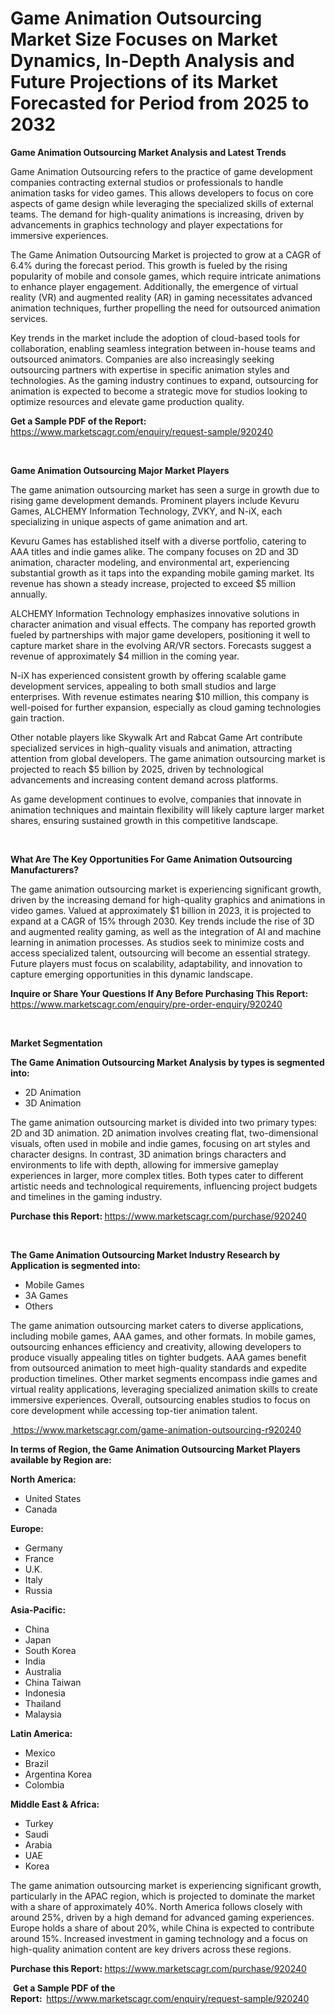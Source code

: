 <p><h1>Game Animation Outsourcing Market Size Focuses on Market Dynamics, In-Depth Analysis and Future Projections of its Market Forecasted for Period from 2025 to 2032</h1></p><p><strong>Game Animation Outsourcing Market Analysis and Latest Trends</strong></p>
<p><p>Game Animation Outsourcing refers to the practice of game development companies contracting external studios or professionals to handle animation tasks for video games. This allows developers to focus on core aspects of game design while leveraging the specialized skills of external teams. The demand for high-quality animations is increasing, driven by advancements in graphics technology and player expectations for immersive experiences.</p><p>The Game Animation Outsourcing Market is projected to grow at a CAGR of 6.4% during the forecast period. This growth is fueled by the rising popularity of mobile and console games, which require intricate animations to enhance player engagement. Additionally, the emergence of virtual reality (VR) and augmented reality (AR) in gaming necessitates advanced animation techniques, further propelling the need for outsourced animation services. </p><p>Key trends in the market include the adoption of cloud-based tools for collaboration, enabling seamless integration between in-house teams and outsourced animators. Companies are also increasingly seeking outsourcing partners with expertise in specific animation styles and technologies. As the gaming industry continues to expand, outsourcing for animation is expected to become a strategic move for studios looking to optimize resources and elevate game production quality.</p></p>
<p><strong>Get a Sample PDF of the Report:&nbsp;</strong> <a href="https://www.marketscagr.com/enquiry/request-sample/920240?utm_campaign=2198&utm_medium=2&utm_source=Github&utm_content=ia&utm_term=17042025&utm_id=game-animation-outsourcing">https://www.marketscagr.com/enquiry/request-sample/920240</a></p>
<p>&nbsp;</p>
<p><strong>Game Animation Outsourcing Major Market Players</strong></p>
<p><p>The game animation outsourcing market has seen a surge in growth due to rising game development demands. Prominent players include Kevuru Games, ALCHEMY Information Technology, ZVKY, and N-iX, each specializing in unique aspects of game animation and art.</p><p>Kevuru Games has established itself with a diverse portfolio, catering to AAA titles and indie games alike. The company focuses on 2D and 3D animation, character modeling, and environmental art, experiencing substantial growth as it taps into the expanding mobile gaming market. Its revenue has shown a steady increase, projected to exceed $5 million annually.</p><p>ALCHEMY Information Technology emphasizes innovative solutions in character animation and visual effects. The company has reported growth fueled by partnerships with major game developers, positioning it well to capture market share in the evolving AR/VR sectors. Forecasts suggest a revenue of approximately $4 million in the coming year.</p><p>N-iX has experienced consistent growth by offering scalable game development services, appealing to both small studios and large enterprises. With revenue estimates nearing $10 million, this company is well-poised for further expansion, especially as cloud gaming technologies gain traction.</p><p>Other notable players like Skywalk Art and Rabcat Game Art contribute specialized services in high-quality visuals and animation, attracting attention from global developers. The game animation outsourcing market is projected to reach $5 billion by 2025, driven by technological advancements and increasing content demand across platforms. </p><p>As game development continues to evolve, companies that innovate in animation techniques and maintain flexibility will likely capture larger market shares, ensuring sustained growth in this competitive landscape.</p></p>
<p>&nbsp;</p>
<p><strong>What Are The Key Opportunities For Game Animation Outsourcing Manufacturers?</strong></p>
<p><p>The game animation outsourcing market is experiencing significant growth, driven by the increasing demand for high-quality graphics and animations in video games. Valued at approximately $1 billion in 2023, it is projected to expand at a CAGR of 15% through 2030. Key trends include the rise of 3D and augmented reality gaming, as well as the integration of AI and machine learning in animation processes. As studios seek to minimize costs and access specialized talent, outsourcing will become an essential strategy. Future players must focus on scalability, adaptability, and innovation to capture emerging opportunities in this dynamic landscape.</p></p>
<p><strong>Inquire or Share Your Questions If Any Before Purchasing This Report:</strong> <a href="https://www.marketscagr.com/enquiry/pre-order-enquiry/920240?utm_campaign=2198&utm_medium=2&utm_source=Github&utm_content=ia&utm_term=17042025&utm_id=game-animation-outsourcing">https://www.marketscagr.com/enquiry/pre-order-enquiry/920240</a></p>
<p>&nbsp;</p>
<p><strong>Market Segmentation</strong></p>
<p><strong>The Game Animation Outsourcing Market Analysis by types is segmented into:</strong></p>
<p><ul><li>2D Animation</li><li>3D Animation</li></ul></p>
<p><p>The game animation outsourcing market is divided into two primary types: 2D and 3D animation. 2D animation involves creating flat, two-dimensional visuals, often used in mobile and indie games, focusing on art styles and character designs. In contrast, 3D animation brings characters and environments to life with depth, allowing for immersive gameplay experiences in larger, more complex titles. Both types cater to different artistic needs and technological requirements, influencing project budgets and timelines in the gaming industry.</p></p>
<p><strong>Purchase this Report:&nbsp;</strong><a href="https://www.marketscagr.com/purchase/920240?utm_campaign=2198&utm_medium=2&utm_source=Github&utm_content=ia&utm_term=17042025&utm_id=game-animation-outsourcing">https://www.marketscagr.com/purchase/920240</a></p>
<p>&nbsp;</p>
<p><strong>The Game Animation Outsourcing Market Industry Research by Application is segmented into:</strong></p>
<p><ul><li>Mobile Games</li><li>3A Games</li><li>Others</li></ul></p>
<p><p>The game animation outsourcing market caters to diverse applications, including mobile games, AAA games, and other formats. In mobile games, outsourcing enhances efficiency and creativity, allowing developers to produce visually appealing titles on tighter budgets. AAA games benefit from outsourced animation to meet high-quality standards and expedite production timelines. Other market segments encompass indie games and virtual reality applications, leveraging specialized animation skills to create immersive experiences. Overall, outsourcing enables studios to focus on core development while accessing top-tier animation talent.</p></p>
<p><a href="https://www.marketscagr.com/game-animation-outsourcing-r920240?utm_campaign=2198&utm_medium=2&utm_source=Github&utm_content=ia&utm_term=17042025&utm_id=game-animation-outsourcing">&nbsp;https://www.marketscagr.com/game-animation-outsourcing-r920240</a></p>
<p><strong>In terms of Region, the Game Animation Outsourcing Market Players available by Region are:</strong></p>
<p>
    <p> <strong> North America: </strong>
        <ul>
            <li>United States</li>
            <li>Canada</li>
        </ul>
        </p> 
    <p> <strong> Europe: </strong>
        <ul>
            <li>Germany</li>
            <li>France</li>
            <li>U.K.</li>
            <li>Italy</li>
            <li>Russia</li>
        </ul>
        </p> 
    <p> <strong> Asia-Pacific: </strong>
        <ul>
            <li>China</li>
            <li>Japan</li>
            <li>South Korea</li>
            <li>India</li>
            <li>Australia</li>
            <li>China Taiwan</li>
            <li>Indonesia</li>
            <li>Thailand</li>
            <li>Malaysia</li>
        </ul>
        </p> 
    <p> <strong> Latin America: </strong>
        <ul>
            <li>Mexico</li>
            <li>Brazil</li>
            <li>Argentina Korea</li>
            <li>Colombia</li>
        </ul>
        </p> 
    <p> <strong> Middle East & Africa: </strong>
        <ul>
            <li>Turkey</li>
            <li>Saudi</li>
            <li>Arabia</li>
            <li>UAE</li>
            <li>Korea</li>
        </ul>
    </p>
    </p>
<p><p>The game animation outsourcing market is experiencing significant growth, particularly in the APAC region, which is projected to dominate the market with a share of approximately 40%. North America follows closely with around 25%, driven by a high demand for advanced gaming experiences. Europe holds a share of about 20%, while China is expected to contribute around 15%. Increased investment in gaming technology and a focus on high-quality animation content are key drivers across these regions.</p></p>
<p><strong>Purchase this Report: </strong><a href="https://www.marketscagr.com/purchase/920240?utm_campaign=2198&utm_medium=2&utm_source=Github&utm_content=ia&utm_term=17042025&utm_id=game-animation-outsourcing">https://www.marketscagr.com/purchase/920240</a></p>
<p>&nbsp;<strong>Get a Sample PDF of the Report:&nbsp;&nbsp;</strong><a href="https://www.marketscagr.com/enquiry/request-sample/920240?utm_campaign=2198&utm_medium=2&utm_source=Github&utm_content=ia&utm_term=17042025&utm_id=game-animation-outsourcing">https://www.marketscagr.com/enquiry/request-sample/920240</a></p>
<p><strong></strong></p>
<p><p></p><p></p><p></p></p>